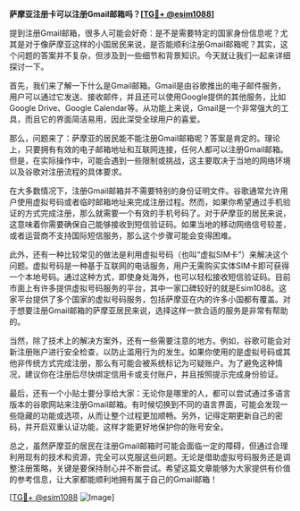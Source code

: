 **萨摩亚注册卡可以注册Gmail邮箱吗？[[TG💪+ @esim1088](https://t.me/s/esim1088)]**

提到注册Gmail邮箱，很多人可能会好奇：是不是需要特定的国家身份信息呢？尤其是对于像萨摩亚这样的小国居民来说，是否能顺利注册Gmail邮箱呢？其实，这个问题的答案并不复杂，但涉及到一些细节和背景知识。今天就让我们一起来详细探讨一下。

首先，我们来了解一下什么是Gmail邮箱。Gmail是由谷歌推出的电子邮件服务，用户可以通过它发送、接收邮件，并且还可以使用Google提供的其他服务，比如Google Drive、Google Calendar等。从功能上来说，Gmail是一个非常强大的工具，而且它的界面简洁易用，因此深受全球用户的喜爱。

那么，问题来了：萨摩亚的居民能不能注册Gmail邮箱呢？答案是肯定的。理论上，只要拥有有效的电子邮箱地址和互联网连接，任何人都可以注册Gmail邮箱。但是，在实际操作中，可能会遇到一些限制或挑战，这主要取决于当地的网络环境以及谷歌对注册流程的具体要求。

在大多数情况下，注册Gmail邮箱并不需要特别的身份证明文件。谷歌通常允许用户使用虚拟号码或者临时邮箱地址来完成注册过程。然而，如果你希望通过手机验证的方式完成注册，那么就需要一个有效的手机号码了。对于萨摩亚的居民来说，这意味着你需要确保自己能够接收到短信验证码。如果当地的移动网络信号较差，或者运营商不支持国际短信服务，那么这个步骤可能会变得困难。

此外，还有一种比较常见的做法是利用虚拟号码（也叫“虚拟SIM卡”）来解决这个问题。虚拟号码是一种基于互联网的电话服务，用户无需购买实体SIM卡即可获得一个本地号码。通过这种方式，即使身处海外，也可以轻松接收短信验证码。目前市面上有许多提供虚拟号码服务的平台，其中一家口碑较好的就是Esim1088。这家平台提供了多个国家的虚拟号码服务，包括萨摩亚在内的许多小国都有覆盖。对于想要注册Gmail邮箱的萨摩亚居民来说，选择这样一款合适的服务是非常有帮助的。

当然，除了技术上的解决方案外，还有一些需要注意的地方。例如，谷歌可能会对新注册账户进行安全检查，以防止滥用行为的发生。如果你使用的是虚拟号码或其他非传统方式完成注册，那么有可能会被系统标记为可疑账户。为了避免这种情况，建议你在注册后尽快绑定信用卡或支付账户，并且按照提示完成身份验证。

最后，还有一个小贴士要分享给大家：无论你是哪里的人，都可以尝试通过多语言版本的谷歌网站来注册Gmail邮箱。有时候切换到不同的语言界面，可能会发现一些隐藏的功能或选项，从而让整个过程更加顺畅。另外，记得定期更新自己的密码，并开启双重认证功能，这样才能更好地保护你的账号安全。

总之，虽然萨摩亚的居民在注册Gmail邮箱时可能会面临一定的障碍，但通过合理利用现有的技术和资源，完全可以克服这些问题。无论是借助虚拟号码服务还是调整注册策略，关键是要保持耐心并不断尝试。希望这篇文章能够为大家提供有价值的参考信息，让大家都能顺利地拥有属于自己的Gmail邮箱！

[[TG💪+ @esim1088](https://t.me/s/esim1088) ![Image](https://i.postimg.cc/4NQfJmqS/Snipaste-2025-05-13-00-14-12.png)]